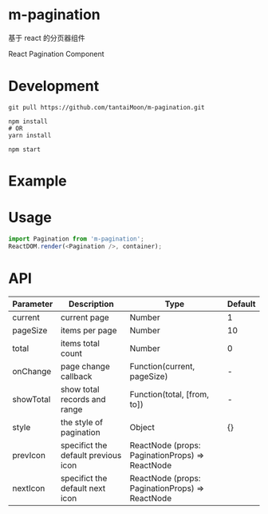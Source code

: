 # m-pagination

基于 react 的分页器组件

React Pagination Component

# Development

```shell
git pull https://github.com/tantaiMoon/m-pagination.git

npm install
# OR
yarn install

npm start
```

# Example

# Usage

```js
import Pagination from 'm-pagination';
ReactDOM.render(<Pagination />, container);
```

# API

| Parameter | Description                         | Type                                            | Default |
| --------- | ----------------------------------- | ----------------------------------------------- | ------- |
| current   | current page                        | Number                                          | 1       |
| pageSize  | items per page                      | Number                                          | 10      |
| total     | items total count                   | Number                                          | 0       |
| onChange  | page change callback                | Function(current, pageSize)                     | -       |
| showTotal | show total records and range        | Function(total, [from, to])                     | -       |
| style     | the style of pagination             | Object                                          | {}      |
| prevIcon  | specifict the default previous icon | ReactNode (props: PaginationProps) => ReactNode |         |
| nextIcon  | specifict the default next icon     | ReactNode (props: PaginationProps) => ReactNode |         |
